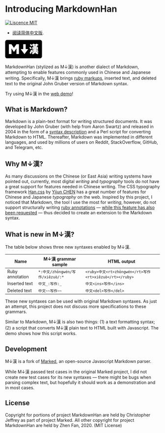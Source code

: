 
# Introducing MarkdownHan

<p>
<a href="LICENSE">
    <img alt="Liscence MIT" src="https://img.shields.io/github/license/zhenalexfan/zige.js">
</a>
</p>

* [阅读简体中文版](README.zhs.md).

<div>
<img width="120px" height="60px" src="docs/img/markdown-han-logo.png"/>
</div>

MarkdownHan (stylized as M↓漢) is another dialect of Markdown, attempting to enable features commonly used in Chinese and Japanese writing. Specifically, M↓漢 brings [ruby markups](https://www.w3.org/International/articles/ruby/markup.en), inserted text, and deleted text to the original John Gruber version of Markdown syntax. 

Try using M↓漢 in the [web demo](http://playground.alexfan.dev/markdownhan)! 

## What is Markdown?

Markdown is a plain-text format for writing structured documents. It was developed by John Gruber (with help from Aaron Swartz) and released in 2004 in the form of a [syntax description](http://daringfireball.net/projects/markdown/syntax) and a Perl script for converting Markdown to HTML. Thereafter, Markdown was implemented in different languages, and used by millions of users on Reddit, StackOverflow, GitHub, and Telegram, etc. 

## Why M↓漢?

As many discussions on the Chinese (or East Asia) writing systems have pointed out, currently, most digital *writing* and *typography* tools do not have a great support for features needed in Chinese writing. The CSS typography framework [Han.css](https://hanzi.pro/) by [Yijun CHEN](https://www.thetype.com/author/ethantw/) has a great number of features for Chinese and Japanese *typography* on the web. Inspired by this project, I noticed that Markdown, the tool I use the most for *writing*, however, do not support structurally writing [ruby annotations](https://www.w3.org/International/articles/ruby/markup.en) — [while this feature has also been requested](https://discourse.gohugo.io/t/using-furigana-ruby-with-markdown/15156) — thus decided to create an extension to the Markdown syntax. 

## What is new in M↓漢?

The table below shows three new syntaxes enabled by M↓漢. 

|Name  	|M↓漢 grammar sample   	|HTML output   	|
|---	|---	|---	|
|Ruby annotation  	|`*:中文/zhōngwén/写作/xiězuò/:*`   	|`<ruby>中文<rt>zhōngwén</rt>写作<rt>xiězuò</rt></ruby>`   	|
|Inserted text   	|`中文_:写作:_`   	|`中文<ins>写作</ins>`   	|
|Deleted text   	|`中文~~写作~~`   	|`中文<del>写作</del>`   	|

These new syntaxes can be used with original Markdown syntaxes. As just an attempt, this project does not discuss more specifications to these grammars. 

Similar to Markdown, M↓漢 is also two things: (1) a text formatting syntax; (2) a script that converts M↓漢 plain text to HTML built with Javascript. The demo shows how this script works. 

## Development

M↓漢 is a fork of [Marked](https://github.com/markedjs/marked), an open-source Javascript Markdown parser. 

While M↓漢 passed test cases in the original Marked project, I did not create new test cases for its new syntaxes — there might be bugs when parsing complex text, but hopefully it should work as a demonstration and in most cases. 

## License

Copyright for portions of project MarkdownHan are held by Christopher Jeffrey as part of project Marked. All other copyright for project MarkdownHan are held by Zhen Fan, 2020. (MIT License)
